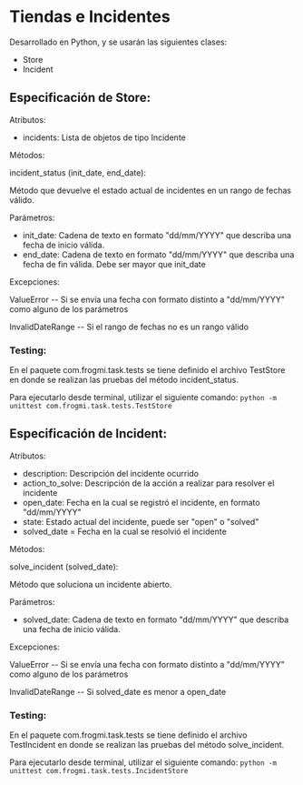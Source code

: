 # Tiendas e Incidentes

Desarrollado en Python, y se usarán las siguientes clases:

- Store
- Incident

## Especificación de Store:

Atributos:
- incidents: Lista de objetos de tipo Incidente

Métodos:

incident_status (init_date, end_date):

Método que devuelve el estado actual de incidentes en un rango de fechas válido.

Parámetros:
- init_date: Cadena de texto en formato "dd/mm/YYYY" que describa una fecha de inicio válida.
- end_date: Cadena de texto en formato "dd/mm/YYYY" que describa una fecha de fin válida. Debe ser mayor que init_date

Excepciones:

ValueError -- Si se envía una fecha con formato distinto a "dd/mm/YYYY" como alguno de los parámetros

InvalidDateRange -- Si el rango de fechas no es un rango válido

### Testing:
En el paquete com.frogmi.task.tests se tiene definido el archivo TestStore en donde se realizan las pruebas del método
incident_status.

Para ejecutarlo desde terminal, utilizar el siguiente comando:
```python -m unittest com.frogmi.task.tests.TestStore```

## Especificación de Incident:
Atributos:
- description: Descripción del incidente ocurrido
- action_to_solve: Descripción de la acción a realizar para resolver el incidente
- open_date: Fecha en la cual se registró el incidente, en formato "dd/mm/YYYY"
- state: Estado actual del incidente, puede ser "open" o "solved"
- solved_date = Fecha en la cual se resolvió el incidente

Métodos:

solve_incident (solved_date):

Método que soluciona un incidente abierto.

Parámetros:
- solved_date: Cadena de texto en formato "dd/mm/YYYY" que describa una fecha de inicio válida.

Excepciones:

ValueError -- Si se envía una fecha con formato distinto a "dd/mm/YYYY" como alguno de los parámetros

InvalidDateRange -- Si solved_date es menor a open_date

### Testing:
En el paquete com.frogmi.task.tests se tiene definido el archivo TestIncident en donde se realizan las pruebas del método
solve_incident.

Para ejecutarlo desde terminal, utilizar el siguiente comando:
```python -m unittest com.frogmi.task.tests.IncidentStore```